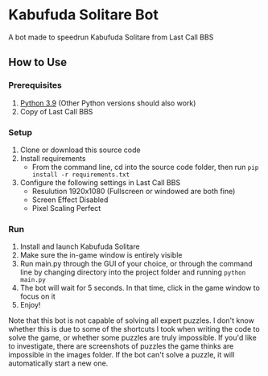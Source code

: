 # Kabufuda Solitare Bot
A bot made to speedrun Kabufuda Solitare from Last Call BBS

## How to Use
### Prerequisites
1. [Python 3.9](https://www.python.org/downloads/release/python-390/) (Other Python versions should also work)
2. Copy of Last Call BBS

### Setup
1. Clone or download this source code
2. Install requirements
   * From the command line, cd into the source code folder, then run `pip install -r requirements.txt`
3. Configure the following settings in Last Call BBS
   * Resulution 1920x1080 (Fullscreen or windowed are both fine)
   * Screen Effect Disabled
   * Pixel Scaling Perfect

### Run
1. Install and launch Kabufuda Solitare
2. Make sure the in-game window is entirely visible
3. Run main.py through the GUI of your choice, or through the command line by changing directory into the project folder and running `python main.py`
4. The bot will wait for 5 seconds. In that time, click in the game window to focus on it
5. Enjoy!

Note that this bot is not capable of solving all expert puzzles. I don't know whether this is due to some of the shortcuts I took when writing the code to solve the game, or whether some puzzles are truly impossible. If you'd like to investigate, there are screenshots of puzzles the game thinks are impossible in the images folder. If the bot can't solve a puzzle, it will automatically start a new one.
